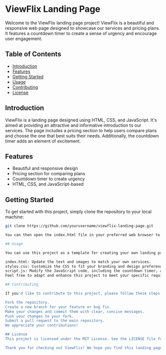 # ViewFlix Landing Page

Welcome to the ViewFlix landing page project! ViewFlix is a beautiful and responsive web page designed to showcase our services and pricing plans. It features a countdown timer to create a sense of urgency and encourage user engagement.

## Table of Contents
- [Introduction](#introduction)
- [Features](#features)
- [Getting Started](#getting-started)
- [Usage](#usage)
- [Contributing](#contributing)
- [License](#license)

## Introduction

ViewFlix is a landing page designed using HTML, CSS, and JavaScript. It's aimed at providing an attractive and informative introduction to our services. The page includes a pricing section to help users compare plans and choose the one that best suits their needs. Additionally, the countdown timer adds an element of excitement.

## Features

- Beautiful and responsive design
- Pricing section for comparing plans
- Countdown timer to create urgency
- HTML, CSS, and JavaScript-based

## Getting Started

To get started with this project, simply clone the repository to your local machine:

```bash
git clone https://github.com/yourusername/viewflix-landing-page.git

You can then open the index.html file in your preferred web browser to view the landing page.

## Usage

You can use this project as a template for creating your own landing page. To customize the content, you can edit the following files:

index.html: Update the text and images to match your own services.
styles.css: Customize the CSS to fit your branding and design preferences.
script.js: Modify the JavaScript code, including the countdown timer, as needed.
Feel free to adapt and enhance this project to meet your specific requirements.

## Contributing

If you'd like to contribute to this project, please follow these steps:

Fork the repository.
Create a new branch for your feature or bug fix.
Make your changes and commit them with clear, concise messages.
Push your changes to your fork.
Submit a pull request to the main repository.
We appreciate your contributions!

## License
This project is licensed under the MIT License. See the LICENSE file for details.

Thank you for checking out ViewFlix! We hope you find this landing page template useful for your web development projects.
